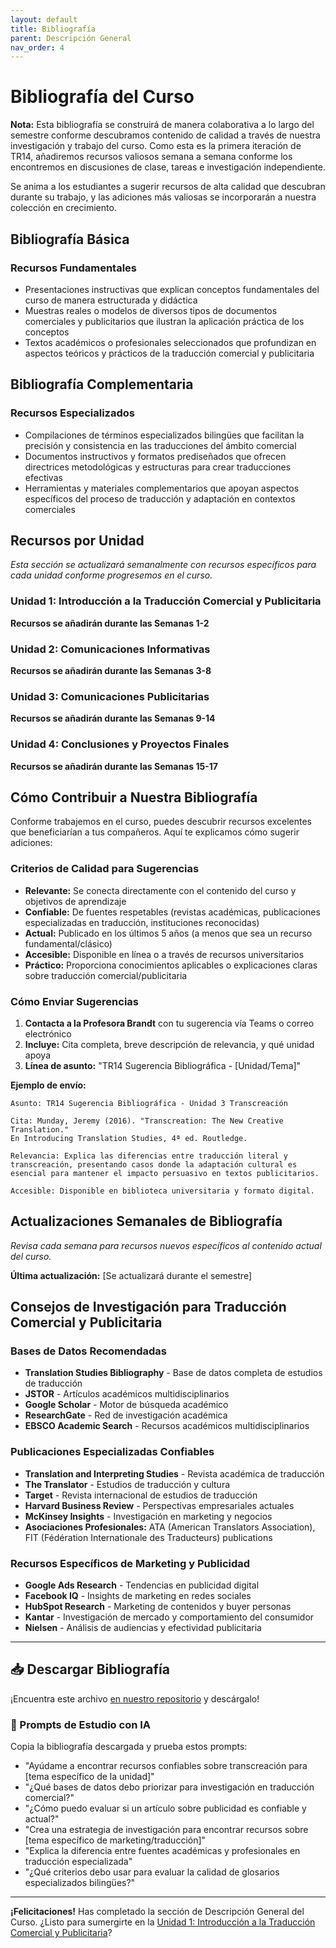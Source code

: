 ```yaml
---
layout: default
title: Bibliografía
parent: Descripción General
nav_order: 4
---
```


# Bibliografía del Curso

**Nota:** Esta bibliografía se construirá de manera colaborativa a lo largo del semestre conforme descubramos contenido de calidad a través de nuestra investigación y trabajo del curso. Como esta es la primera iteración de TR14, añadiremos recursos valiosos semana a semana conforme los encontremos en discusiones de clase, tareas e investigación independiente.

Se anima a los estudiantes a sugerir recursos de alta calidad que descubran durante su trabajo, y las adiciones más valiosas se incorporarán a nuestra colección en crecimiento.

## Bibliografía Básica

### Recursos Fundamentales
- Presentaciones instructivas que explican conceptos fundamentales del curso de manera estructurada y didáctica
- Muestras reales o modelos de diversos tipos de documentos comerciales y publicitarios que ilustran la aplicación práctica de los conceptos
- Textos académicos o profesionales seleccionados que profundizan en aspectos teóricos y prácticos de la traducción comercial y publicitaria

## Bibliografía Complementaria

### Recursos Especializados
- Compilaciones de términos especializados bilingües que facilitan la precisión y consistencia en las traducciones del ámbito comercial
- Documentos instructivos y formatos prediseñados que ofrecen directrices metodológicas y estructuras para crear traducciones efectivas
- Herramientas y materiales complementarios que apoyan aspectos específicos del proceso de traducción y adaptación en contextos comerciales

## Recursos por Unidad

*Esta sección se actualizará semanalmente con recursos específicos para cada unidad conforme progresemos en el curso.*

### Unidad 1: Introducción a la Traducción Comercial y Publicitaria
**Recursos se añadirán durante las Semanas 1-2**

### Unidad 2: Comunicaciones Informativas  
**Recursos se añadirán durante las Semanas 3-8**

### Unidad 3: Comunicaciones Publicitarias
**Recursos se añadirán durante las Semanas 9-14**

### Unidad 4: Conclusiones y Proyectos Finales
**Recursos se añadirán durante las Semanas 15-17**

## Cómo Contribuir a Nuestra Bibliografía

Conforme trabajemos en el curso, puedes descubrir recursos excelentes que beneficiarían a tus compañeros. Aquí te explicamos cómo sugerir adiciones:

### Criterios de Calidad para Sugerencias
- **Relevante:** Se conecta directamente con el contenido del curso y objetivos de aprendizaje
- **Confiable:** De fuentes respetables (revistas académicas, publicaciones especializadas en traducción, instituciones reconocidas)
- **Actual:** Publicado en los últimos 5 años (a menos que sea un recurso fundamental/clásico)
- **Accesible:** Disponible en línea o a través de recursos universitarios
- **Práctico:** Proporciona conocimientos aplicables o explicaciones claras sobre traducción comercial/publicitaria

### Cómo Enviar Sugerencias
1. **Contacta a la Profesora Brandt** con tu sugerencia vía Teams o correo electrónico
2. **Incluye:** Cita completa, breve descripción de relevancia, y qué unidad apoya
3. **Línea de asunto:** "TR14 Sugerencia Bibliográfica - [Unidad/Tema]"

**Ejemplo de envío:**
```
Asunto: TR14 Sugerencia Bibliográfica - Unidad 3 Transcreación

Cita: Munday, Jeremy (2016). "Transcreation: The New Creative Translation." 
En Introducing Translation Studies, 4ª ed. Routledge.

Relevancia: Explica las diferencias entre traducción literal y transcreación, presentando casos donde la adaptación cultural es esencial para mantener el impacto persuasivo en textos publicitarios.

Accesible: Disponible en biblioteca universitaria y formato digital.
```

## Actualizaciones Semanales de Bibliografía

*Revisa cada semana para recursos nuevos específicos al contenido actual del curso.*

**Última actualización:** [Se actualizará durante el semestre]

## Consejos de Investigación para Traducción Comercial y Publicitaria

### Bases de Datos Recomendadas
- **Translation Studies Bibliography** - Base de datos completa de estudios de traducción
- **JSTOR** - Artículos académicos multidisciplinarios
- **Google Scholar** - Motor de búsqueda académico
- **ResearchGate** - Red de investigación académica
- **EBSCO Academic Search** - Recursos académicos multidisciplinarios

### Publicaciones Especializadas Confiables
- **Translation and Interpreting Studies** - Revista académica de traducción
- **The Translator** - Estudios de traducción y cultura
- **Target** - Revista internacional de estudios de traducción
- **Harvard Business Review** - Perspectivas empresariales actuales
- **McKinsey Insights** - Investigación en marketing y negocios
- **Asociaciones Profesionales:** ATA (American Translators Association), FIT (Fédération Internationale des Traducteurs) publications

### Recursos Específicos de Marketing y Publicidad
- **Google Ads Research** - Tendencias en publicidad digital
- **Facebook IQ** - Insights de marketing en redes sociales
- **HubSpot Research** - Marketing de contenidos y buyer personas
- **Kantar** - Investigación de mercado y comportamiento del consumidor
- **Nielsen** - Análisis de audiencias y efectividad publicitaria

---

## 📥 Descargar Bibliografía
¡Encuentra este archivo [en nuestro repositorio](https://github.com/alainamb/uic_tr14-comercial-publicitaria/blob/main/overview/bibliography.md) y descárgalo!

### 🤖 Prompts de Estudio con IA
Copia la bibliografía descargada y prueba estos prompts:
- "Ayúdame a encontrar recursos confiables sobre transcreación para [tema específico de la unidad]"
- "¿Qué bases de datos debo priorizar para investigación en traducción comercial?"
- "¿Cómo puedo evaluar si un artículo sobre publicidad es confiable y actual?"
- "Crea una estrategia de investigación para encontrar recursos sobre [tema específico de marketing/traducción]"
- "Explica la diferencia entre fuentes académicas y profesionales en traducción especializada"
- "¿Qué criterios debo usar para evaluar la calidad de glosarios especializados bilingües?"

---

**¡Felicitaciones!** Has completado la sección de Descripción General del Curso. ¿Listo para sumergirte en la [Unidad 1: Introducción a la Traducción Comercial y Publicitaria](../unidad1/unidad1-resumen.md)?
